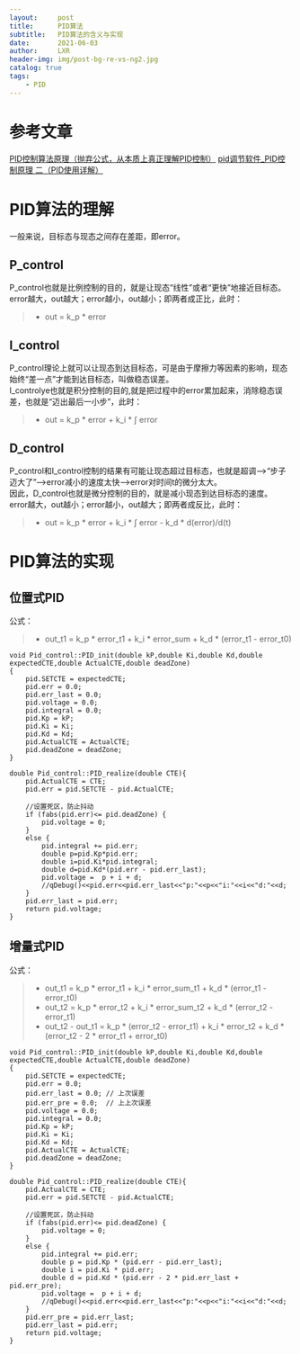 ```yaml
---
layout:     post
title:      PID算法
subtitle:   PID算法的含义与实现
date:       2021-06-03
author:     LXR
header-img: img/post-bg-re-vs-ng2.jpg
catalog: true
tags:
    - PID
---
```


# 参考文章
[PID控制算法原理（抛弃公式，从本质上真正理解PID控制）](https://zhuanlan.zhihu.com/p/39573490)
[pid调节软件_PID控制原理 二（PID使用详解）](https://blog.csdn.net/weixin_39702483/article/details/110935733)

# PID算法的理解
一般来说，目标态与现态之间存在差距，即error。  

## P_control
P_control也就是比例控制的目的，就是让现态“线性”或者“更快”地接近目标态。  
error越大，out越大；error越小，out越小；即两者成正比，此时：
> * out = k_p * error

## I_control
P_control理论上就可以让现态到达目标态，可是由于摩擦力等因素的影响，现态始终“差一点”才能到达目标态，叫做稳态误差。  
I_controlye也就是积分控制的目的,就是把过程中的error累加起来，消除稳态误差，也就是“迈出最后一小步”，此时：  
> * out = k_p * error + k_i * ∫ error

## D_control
P_control和I_control控制的结果有可能让现态超过目标态，也就是超调-->“步子迈大了”-->error减小的速度太快-->error对时间t的微分太大。  
因此，D_control也就是微分控制的目的，就是减小现态到达目标态的速度。  
error越大，out越小；error越小，out越大；即两者成反比，此时：  
> * out = k_p * error + k_i * ∫ error - k_d * d(error)/d(t)

# PID算法的实现
## 位置式PID
公式：  
> * out_t1 = k_p * error_t1 + k_i * error_sum + k_d * (error_t1 - error_t0)
```
void Pid_control::PID_init(double kP,double Ki,double Kd,double expectedCTE,double ActualCTE,double deadZone)
{
	pid.SETCTE = expectedCTE;
	pid.err = 0.0;
	pid.err_last = 0.0;
	pid.voltage = 0.0;
	pid.integral = 0.0;
	pid.Kp = kP;
	pid.Ki = Ki;
	pid.Kd = Kd;
	pid.ActualCTE = ActualCTE;
	pid.deadZone = deadZone;
}

double Pid_control::PID_realize(double CTE){
	pid.ActualCTE = CTE;
	pid.err = pid.SETCTE - pid.ActualCTE;
	
	//设置死区，防止抖动
	if (fabs(pid.err)<= pid.deadZone) {
		pid.voltage = 0;
	}
	else {
		pid.integral += pid.err;
        double p=pid.Kp*pid.err;
        double i=pid.Ki*pid.integral;
        double d=pid.Kd*(pid.err - pid.err_last);
        pid.voltage =  p + i + d;
        //qDebug()<<pid.err<<pid.err_last<<"p:"<<p<<"i:"<<i<<"d:"<<d;
	}
    pid.err_last = pid.err;
	return pid.voltage;
}
```
## 增量式PID
公式：  
> * out_t1 = k_p * error_t1 + k_i * error_sum_t1 + k_d * (error_t1 - error_t0)
> * out_t2 = k_p * error_t2 + k_i * error_sum_t2 + k_d * (error_t2 - error_t1)
> * out_t2 - out_t1 = 
        k_p * (error_t2 - error_t1) + k_i * error_t2 + k_d * (error_t2 - 2 * error_t1 + error_t0)


```
void Pid_control::PID_init(double kP,double Ki,double Kd,double expectedCTE,double ActualCTE,double deadZone)
{
	pid.SETCTE = expectedCTE;
	pid.err = 0.0;
	pid.err_last = 0.0; // 上次误差
	pid.err_pre = 0.0;  // 上上次误差
	pid.voltage = 0.0;
	pid.integral = 0.0;
	pid.Kp = kP;
	pid.Ki = Ki;
	pid.Kd = Kd;
	pid.ActualCTE = ActualCTE;
	pid.deadZone = deadZone;
}

double Pid_control::PID_realize(double CTE){
	pid.ActualCTE = CTE;
	pid.err = pid.SETCTE - pid.ActualCTE;
	
	//设置死区，防止抖动
	if (fabs(pid.err)<= pid.deadZone) {
		pid.voltage = 0;
	}
	else {
		pid.integral += pid.err;
        double p = pid.Kp * (pid.err - pid.err_last);
        double i = pid.Ki * pid.err;
        double d = pid.Kd * (pid.err - 2 * pid.err_last + pid.err_pre);
        pid.voltage =  p + i + d;
        //qDebug()<<pid.err<<pid.err_last<<"p:"<<p<<"i:"<<i<<"d:"<<d;
	}
	pid.err_pre = pid.err_last;
    pid.err_last = pid.err;
	return pid.voltage;
}
```






